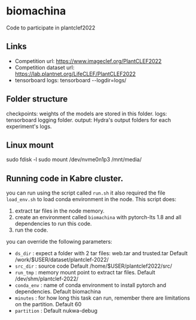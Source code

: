 # biomachina
Code to participate in plantclef2022

## Links

- Competition url: https://www.imageclef.org/PlantCLEF2022
- Competition dataset url: https://lab.plantnet.org/LifeCLEF/PlantCLEF2022
- tensorboard logs: tensorboard --logdir=logs/

## Folder structure

checkpoints: weights of the models are stored in this folder.
logs: tensorboard logging folder.
output: Hydra's output folders for each experiment's logs.

## Linux mount
sudo fdisk -l
sudo mount /dev/nvme0n1p3 /mnt/media/

## Running code in Kabre cluster.

you  can run using the script called `run.sh` it also required the file `load_env.sh`
to load conda environment in the node.
This script does:
1. extract tar files in the node memory.
2. create an environment called `biomachina` with pytorch-lts 1.8 and all dependencies to run this code.
3. run the code.

you can override the following parameters:
- `ds_dir` : expect a folder with 2 tar files: web.tar and trusted.tar
        Default /work/$USER/dataset/plantclef-2022/
- `src_dir` : source code
        Default /home/$USER/plantclef2022/src/
- `run_tmp` : memory mount point to extract tar files.
        Default /dev/shm/plantclef-2022/
- `conda_env` : name of conda environment to install pytorch and dependencies.
        Default biomachina
- `minutes` : for how long this task can run, remember there are limitations on the partition.
        Default 60
- `partition` : 
        Default nukwa-debug
